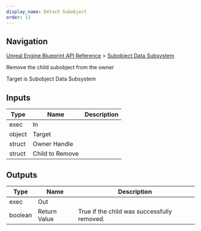 ```yaml
---
display_name: Detach Subobject
order: 13
---
```

## Navigation

[Unreal Engine Blueprint API Reference](https://dev.epicgames.com/documentation/en-us/unreal-engine/BlueprintAPI) > [Subobject Data Subsystem](https://dev.epicgames.com/documentation/en-us/unreal-engine/BlueprintAPI/SubobjectDataSubsystem)

Remove the child subobject from the owner

Target is Subobject Data Subsystem

## Inputs

| Type | Name | Description |
| --- | --- | --- |
| exec | In |  |
| object | Target |  |
| struct | Owner Handle |  |
| struct | Child to Remove |  |

## Outputs

| Type | Name | Description |
| --- | --- | --- |
| exec | Out |  |
| boolean | Return Value | True if the child was successfully removed. |
